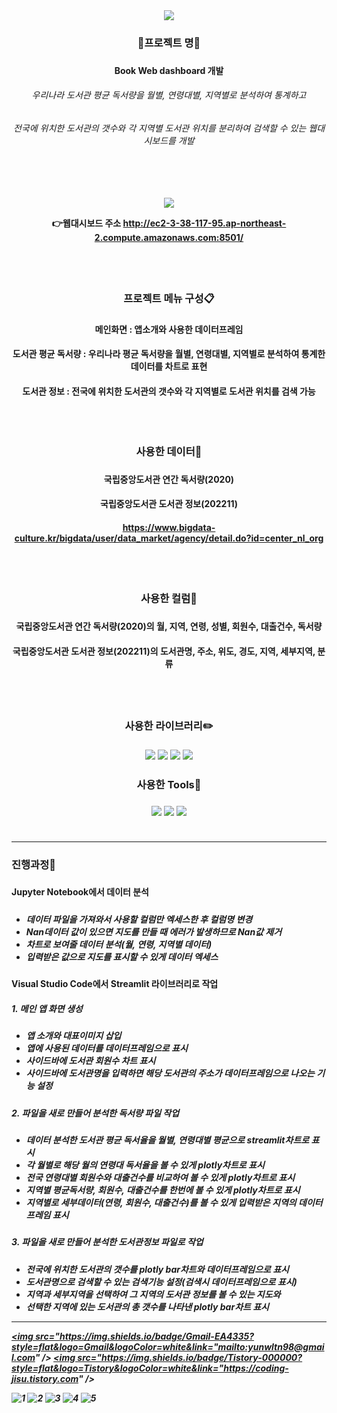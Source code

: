 <div align=center>
	<img src="https://capsule-render.vercel.app/api?type=waving&color=0:66CC33,100:a82da&height=200&section=header&text=Book_Web_Dashboard&fontSize=60&animation=twinkling" />
</div>	

<div align=center> 
	<h3> 📌프로젝트 명📌 <h3>
	<h4> Book Web dashboard 개발 <h4>
	<h6> 우리나라 도서관 평균 독서량을 월별, 연령대별, 지역별로 분석하여 통계하고
	<h6> 전국에 위치한 도서관의 갯수와 각 지역별 도서관 위치를 분리하여 검색할 수 있는 웹대시보드를 개발 <h6>
	<br>
	<h4>
	<img src= 'https://user-images.githubusercontent.com/120348555/207815612-b6d738ba-c375-4798-8e60-934770e686d5.gif'>


👉웹대시보드 주소 <http://ec2-3-38-117-95.ap-northeast-2.compute.amazonaws.com:8501/>

</div>	
<div align=center> 
	<br>
	<br>
	<h3> 프로젝트 메뉴 구성📋 <h3>
	<h4> 메인화면 : 앱소개와 사용한 데이터프레임 
	<h4> 도서관 평균 독서량 : 우리나라 평균 독서량을 월별, 연령대별, 지역별로 분석하여 통계한 데이터를 차트로 표현
	<h4> 도서관 정보 : 전국에 위치한 도서관의 갯수와 각 지역별로 도서관 위치를 검색 가능
	<br>
	<br>
	<br>
	<br>
	<h3> 사용한 데이터📂 <h3>
	<h4> 국립중앙도서관 연간 독서량(2020) <h4>
	<h4> 국립중앙도서관 도서관 정보(202211) <h4>

<https://www.bigdata-culture.kr/bigdata/user/data_market/agency/detail.do?id=center_nl_org>
</div>	
<div align=center>
	<br>
	<br>
	<h3> 사용한 컬럼📑 <h3>
	<h4> 국립중앙도서관 연간 독서량(2020)의 월, 지역, 연령, 성별, 회원수, 대출건수, 독서량 <h4>
	<h4> 국립중앙도서관 도서관 정보(202211)의 도서관명, 주소, 위도, 경도, 지역, 세부지역, 분류 <h4>	
	<br>
	<br>
	<h3> 사용한 라이브러리✏️ <h3>	
	<img src="https://img.shields.io/badge/Streamlit-FF4B4B?style=flat&logo=Streamlit&logoColor=white" />
	<img src="https://img.shields.io/badge/NumPy-013243?style=flat&logo=NumPy&logoColor=white" />
	<img src="https://img.shields.io/badge/pandas-150458?style=flat&logo=pandas&logoColor=white" />
	<img src="https://img.shields.io/badge/Plotly-3F4F75?style=flat&logo=Plotly&logoColor=white" />
	<h3> 사용한 Tools🔨 <h3>
	<img src="https://img.shields.io/badge/Jupyter-F37626?style=flat&logo=Jupyter&logoColor=white" />
	<img src="https://img.shields.io/badge/Visual Studio Code-007ACC?style=flat&logo=Visual Studio Code&logoColor=white" />
	<img src="https://img.shields.io/badge/GitHub-181717?style=flat&logo=GitHub&logoColor=white" />
	<br>
	<br>
</div>	

		
---


<h3>진행과정💬<h3>

<h4>Jupyter Notebook에서 데이터 분석<h4>
	
<h5>  <h5>
	
- 데이터 파일을 가져와서 사용할 컬럼만 엑세스한 후 컬럼명 변경
- Nan데이터 값이 있으면 지도를 만들 때 에러가 발생하므로 Nan값 제거
- 차트로 보여줄 데이터 분석(월, 연령, 지역별 데이터)
- 입력받은 값으로 지도를 표시할 수 있게 데이터 엑세스

<h4>Visual Studio Code에서 Streamlit 라이브러리로 작업<h4>

<h5>1. 메인 앱 화면 생성<h5>
	
- 앱 소개와 대표이미지 삽입
- 앱에 사용된 데이터를 데이터프레임으로 표시
- 사이드바에 도서관 회원수 차트 표시
- 사이드바에 도서관명을 입력하면 해당 도서관의 주소가 데이터프레임으로 나오는 기능 설정
		
<h5>2. 파일을 새로 만들어 분석한 독서량 파일 작업<h5>
		
- 데이터 분석한 도서관 평균 독서율을 월별, 연령대별 평균으로 streamlit차트로 표시
- 각 월별로 해당 월의 연령대 독서율을 볼 수 있게 plotly차트로 표시	
- 전국 연령대별 회원수와 대출건수를 비교하여 볼 수 있게 plotly차트로 표시	
- 지역별 평균독서량, 회원수, 대출건수를 한번에 볼 수 있게 plotly차트로 표시	
- 지역별로 세부데이터(연령, 회원수, 대출건수)를 볼 수 있게 입력받은 지역의 데이터프레임 표시

<h5>3. 파일을 새로 만들어 분석한 도서관정보 파일로 작업<h5>
		
- 전국에 위치한 도서관의 갯수를 plotly bar차트와 데이터프레임으로 표시	
- 도서관명으로 검색할 수 있는 검색기능 설정(검색시 데이터프레임으로 표시)	
- 지역과 세부지역을 선택하여 그 지역의 도서관 정보를 볼 수 있는 지도와	
- 선택한 지역에 있는 도서관의 총 갯수를 나타낸 plotly bar차트 표시

	
---
	
<a href="mailto:yunwltn98@gmail.com"><img src="https://img.shields.io/badge/Gmail-EA4335?style=flat&logo=Gmail&logoColor=white&link="mailto:yunwltn98@gmail.com" />
	<a href="https://coding-jisu.tistory.com/"><img src="https://img.shields.io/badge/Tistory-000000?style=flat&logo=Tistory&logoColor=white&link="https://coding-jisu.tistory.com" />


![1](https://user-images.githubusercontent.com/120348555/209073474-22e7b49e-749e-47a7-9886-89b6f8ebf59b.PNG)
![2](https://user-images.githubusercontent.com/120348555/209073481-cfffbc13-052f-45ff-ade9-062c5d8d3ff5.PNG)
![3](https://user-images.githubusercontent.com/120348555/209073483-fc529b3c-1597-4eb0-91af-71637132dd36.PNG)
![4](https://user-images.githubusercontent.com/120348555/209073486-99f3482d-cb61-4016-aa13-bfaaf682990f.PNG)
![5](https://user-images.githubusercontent.com/120348555/209073489-ed5faeaa-df56-46c0-bb71-918361d0f683.PNG)
